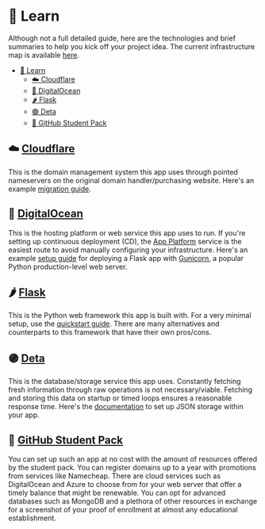 # 📜 Learn

Although not a full detailed guide, here are the technologies and brief summaries to help you kick off your project idea. The current infrastructure map is available [here](https://github.com/SlugTools/api/blob/main/layouts/current.dio.png).

- [📜 Learn](#-learn)
  - [☁️ Cloudflare](#%EF%B8%8F-cloudflare)
  - [🌊 DigitalOcean](#-digitalocean)
  - [🌶️ Flask](#%EF%B8%8F-flask)
  - [🟣 Deta](#-deta)
  - [🎒 GitHub Student Pack](#-github-student-pack)

## ☁️ [Cloudflare](https://www.cloudflare.com/)

This is the domain management system this app uses through pointed nameservers on the original domain handler/purchasing website. Here's an example [migration guide](https://youtu.be/XQKkb84EjNQ).

## 🌊 [DigitalOcean](https://www.digitalocean.com)

This is the hosting platform or web service this app uses to run. If you're setting up continuous deployment (CD), the [App Platform](https://www.digitalocean.com/products/app-platform) service is the easiest route to avoid manually configuring your infrastructure. Here's an example [setup guide](https://youtu.be/0xsPqOi_XpM) for deploying a Flask app with [Gunicorn](https://gunicorn.org/), a popular Python production-level web server.

## 🌶️ [Flask](https://flask.palletsprojects.com/en/latest/)

This is the Python web framework this app is built with. For a very minimal setup, use the [quickstart guide](https://flask.palletsprojects.com/en/latest/quickstart/). There are many alternatives and counterparts to this framework that have their own pros/cons.

## 🟣 [Deta](https://www.deta.sh/)

This is the database/storage service this app uses. Constantly fetching fresh information through raw operations is not necessary/viable. Fetching and storing this data on startup or timed loops ensures a reasonable response time. Here's the [documentation](https://docs.deta.sh/docs/base/sdk) to set up JSON storage within your app.

## 🎒 [GitHub Student Pack](https://education.github.com/pack)

You can set up such an app at no cost with the amount of resources offered by the student pack. You can register domains up to a year with promotions from services like Namecheap. There are cloud services such as DigitalOcean and Azure to choose from for your web server that offer a timely balance that might be renewable. You can opt for advanced databases such as MongoDB and a plethora of other resources in exchange for a screenshot of your proof of enrollment at almost any educational establishment.
